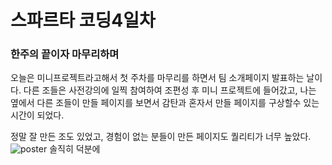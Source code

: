 # 스파르타 코딩4일차 

### 한주의 끝이자 마무리하며 

오늘은 미니프로젝트라고해서 첫 주차를 마무리를 하면서 팀 소개페이지 발표하는 날이다. 
다른 조들은 사전강의에 일찍 참여하여 조편성 후 미니 프로젝트에 들어갔고, 나는 옆에서 다른 조들이 만들
페이지를 보면서 감탄과 혼자서 만들 페이지를 구상할수 있는 시간이 되었다. 

정말 잘 만든 조도 있었고, 경험이 없는 분들이 만든 페이지도 퀄리티가 너무 높았다. 
![poster](./짱이에요.png)
솔직히 덕분에 